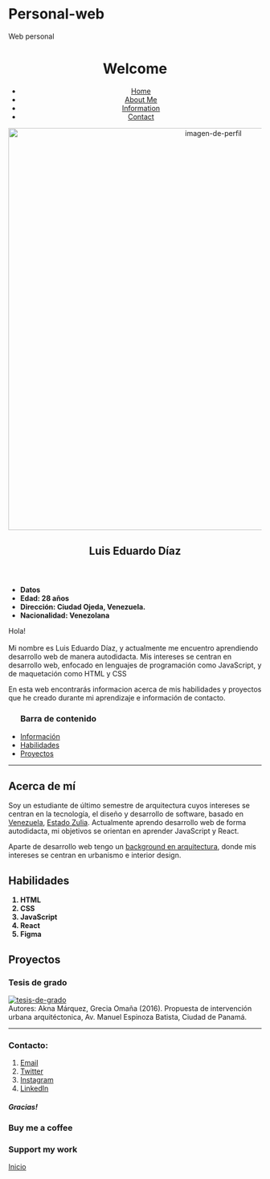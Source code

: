 # Personal-web
Web personal
<!DOCTYPE html>
<html lang="en-US">
  <head>
    <meta charset="UTF-8">
    <title>Personal Web Luis Eduardo Díaz</title>
    <link rel="stylesheet" type="text/css" href="styles.css">
  </head>
  <body>
    <header>
      <h1><strong>Welcome</strong></h1>
      <nav id="navbar">   
        <ul>
          <li><a href="">Home</a></li>
          <li><a href="#about-me">About Me</a></li>
          <li><a href="#information">Information</a></li>
          <li><a href="#contact">Contact</a></li>
        </ul>
      </nav>
      <a target="_blank" href="https://www.linkedin.com/in/luiseduardodiazv/"><img class="imagen-de-perfil" src="https://www.notion.so/image/https%3A%2F%2Fs3-us-west-2.amazonaws.com%2Fpublic.notion-static.com%2F42bdc3e0-7c8f-48b8-ba88-8497dcc0b36b%2Fphoto_2020-12-05_14-51-59.jpg?width=180&userId=2df478bb-ed80-4268-838b-761757425b08&cache=v2" width="800px" height="800px" alt="imagen-de-perfil" id="top"></a>
      <h2 class="encabezado-principal" id="about-me"><strong>Luis Eduardo Díaz</strong></h2>
      </header> 
      <aside class="un-list">
        <ul>
          <strong>
            <li>Datos</li>
            <li>Edad: 28 años</li>
            <li>Dirección: Ciudad Ojeda, Venezuela.</li>
            <li>Nacionalidad: Venezolana</li>
          </strong> 
        </ul>
      </aside>
      <!-- Mejorar mi presentación -->
    <main class="presentacion">
      <p>Hola!<br><br>Mi nombre es Luis Eduardo Díaz, y actualmente me encuentro aprendiendo desarrollo web de manera autodidacta. Mis intereses se centran en desarrollo web, enfocado en lenguajes de programación como JavaScript, y de maquetación como HTML y CSS</p>
      <p>En esta web encontrarás informacion acerca de mis habilidades y proyectos que he creado durante mi aprendizaje e información de contacto.</p>
    </main>
    <nav class="un-list-dos" id="information">
      <ul>
        <h3 class="barra">Barra de contenido</h3>
        <li><a href="#informacion">Información</a></li>
        <li><a href="#habilidades">Habilidades</a></li>
        <li><a href="#proyectos">Proyectos</a></li>
      </ul>
    </nav>
    <hr>
    <section>
      <article>
        <h2 id="informacion">Acerca de mí</h2>
        <p class="descripcion-uno">Soy un estudiante de último semestre de arquitectura cuyos intereses se centran en la tecnología, el diseño y desarrollo de software, basado en <u>Venezuela</u>, <a target="_blank" href="https://www.instagram.com/p/CUiMed4lFDS/">Estado Zulia</a>. Actualmente aprendo desarrollo web de forma autodidacta, mi objetivos se orientan en aprender JavaScript y React.</p>
        <!-- mejorar redaccion de la presentacion -->
        <p class="descripcion-dos">Aparte de desarrollo web tengo un <u>background en arquitectura</u>, donde mis intereses se centran en urbanismo e interior design.</p>
      </article>
    </section>
    <section>
      <article>
        <h2 id="habilidades">Habilidades</h2>
        <ol class="list-ord-1">
          <strong>
            <li>HTML</li>
            <li>CSS</li>
            <li>JavaScript</li>
            <li>React</li>
            <li>Figma</li>
          </strong>
        </ol>
      </article>
    </section>
    <section>
      <article>
        <h2 id="proyectos">Proyectos</h2>
        <h3 class="tesis">Tesis de grado</h3>
        <!-- Ejemplo de tesis hasta terminar la mia -->
        <a target="_blank" href="http://www.aknamarquez.com/manuelespinosainterv"><img src="https://images.squarespace-cdn.com/content/v1/575c3eec746fb9ca8e92d938/1466957193221-X8OTI2C8E6AI5O7UFNDB/zBoulevard+comercial.png?format=2500w" alt="tesis-de-grado"></a>
        <figcaption>Autores: Akna Márquez, Grecia Omaña (2016). Propuesta de intervención urbana arquitéctonica, Av. Manuel Espinoza Batista, Ciudad de Panamá.</figcaption>
      </article>
    </section>
    <footer id="contact">
      <hr>
      <h3>Contacto:</h3>
        <ol class="ult-list">
          <li><a class="sub" target="_blank" href="#">Email</a></li>
          <li><a class="sub" target="_blank" href="https://twitter.com/naval/status/1002103360646823936">Twitter</a></li>
          <li><a class="sub" target="_blank" href="https://www.instagram.com/luiseduardodvz/">Instagram</a>
          </li>
          <li><a class="sub" target="_blank" href="https://www.linkedin.com/in/luiseduardodiazv/">LinkedIn</a></li>
        </ol>
    </footer>
    <!-- padding and margin -->
    <h5 class="texto-incrustado">Gracias!</h5>
    <div class="box black-box">
      <h3 class="box caja-amarilla">Buy me a coffee</h3>
      <h3 class="box caja-azul">Support my work</h3>
    </div>
    <!-- padding and margin -->
    <!-- arreglar este "inicio" -->
    <section class="boton-inicio">
        <a href="#top">Inicio</a>
    </div>
  </body>
</html>
